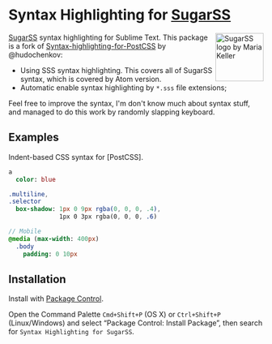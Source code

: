# Syntax Highlighting for [SugarSS]

<img src="http://postcss.github.io/sugarss/logo.svg" title="SugarSS logo by Maria Keller" align="right" width="95" height="95">

[SugarSS] syntax highlighting for Sublime Text. This package is a fork of [Syntax-highlighting-for-PostCSS] by @hudochenkov:

* Using SSS syntax highlighting. This covers all of SugarSS syntax, which is covered by Atom version.
* Automatic enable syntax highlighting by `*.sss` file extensions;

Feel free to improve the syntax, I'm don't know much about syntax stuff, and managed to do this work by randomly slapping keyboard.

## Examples
Indent-based CSS syntax for [PostCSS].

```sass
a
  color: blue

.multiline,
.selector
  box-shadow: 1px 0 9px rgba(0, 0, 0, .4),
              1px 0 3px rgba(0, 0, 0, .6)

// Mobile
@media (max-width: 400px)
  .body
    padding: 0 10px
```

## Installation

Install with [Package Control].

Open the Command Palette `Cmd+Shift+P` (OS X) or `Ctrl+Shift+P` (Linux/Windows) and select “Package Control: Install Package”, then search for `Syntax Highlighting for SugarSS`.

[SugarSS]: https://github.com/postcss/sugarss
[Syntax-highlighting-for-PostCSS]: https://github.com/hudochenkov/Syntax-highlighting-for-PostCSS
[Package Control]: https://packagecontrol.io/
